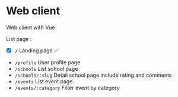 # Web client

Web client with Vue

List page : 
- [X] `/` Landing page ✅
- `/profile` User profile page 
- `/schools` List school page 
- `/schools/:slug` Detail school page include rating and comments 
- `/events` List event page 
- `/events/:category` Filter event by category

